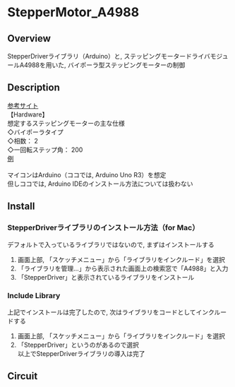 # StepperMotor_A4988

## Overview
StepperDriverライブラリ（Arduino）と, ステッピングモータードライバモジュールA4988を用いた, バイポーラ型ステッピングモーターの制御

## Description
[参考サイト](https://iot.keicode.com/arduino/arduino-stepper-motor-a4988.php?utm_source=pocket_mylist)  
【Hardware】  
想定するステッピングモーターの主な仕様  
◇バイポーラタイプ  
◇相数： 2  
◇一回転ステップ角： 200  
[例](https://akizukidenshi.com/catalog/g/gP-05372/)  
<br>
マイコンはArduino（ココでは, Arduino Uno R3）を想定  
但しココでは, Arduino IDEのインストール方法については扱わない

## Install
### StepperDriverライブラリのインストール方法（for Mac）  
デフォルトで入っているライブラリではないので, まずはインストールする  
  1. 画面上部, 「スケッチメニュー」から「ライブラリをインクルード」を選択  
  2. 「ライブラリを管理...」から表示された画面上の検索窓で「A4988」と入力  
  3. 「StepperDriver」と表示されているライブラリをインストール  
  
### Include Library
  上記でインストールは完了したので, 次はライブラリをコードとしてインクルードする
  1. 画面上部, 「スケッチメニュー」から「ライブラリをインクルード」を選択  
  2. 「StepperDriver」というのがあるので選択  
  以上でStepperDriverライブラリの導入は完了

## Circuit

  
